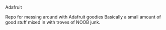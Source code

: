 Adafruit

Repo for messing around with Adafruit goodies Basically a small amount of good stuff mixed in with troves of NOOB junk.


